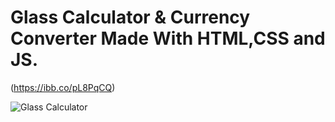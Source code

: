 # Glass Calculator & Currency Converter Made With HTML,CSS and JS.

(https://ibb.co/pL8PqCQ)


![Glass Calculator](https://ibb.co/WWFXJC0)
